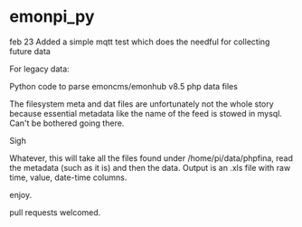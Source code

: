 # emonpi_py

feb 23
Added a simple mqtt test which does the needful for collecting future data

For legacy data:

Python code to parse emoncms/emonhub v8.5 php data files

The filesystem meta and dat files are unfortunately not the whole story because essential metadata like 
the name of the feed is stowed in mysql. Can't be bothered going there.

Sigh

Whatever, this will take all the files found under /home/pi/data/phpfina, read the metadata (such
as it is) and then the data. Output is an .xls file with raw time, value, date-time columns.

enjoy.

pull requests welcomed.




